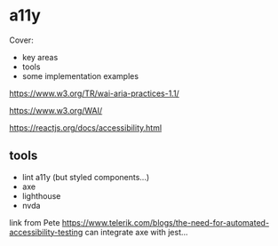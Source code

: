 # a11y 

Cover:
- key areas
- tools
- some implementation examples

https://www.w3.org/TR/wai-aria-practices-1.1/

https://www.w3.org/WAI/

https://reactjs.org/docs/accessibility.html

## tools

- lint a11y (but styled components...)
- axe
- lighthouse
- nvda

link from Pete https://www.telerik.com/blogs/the-need-for-automated-accessibility-testing can integrate axe with jest...
